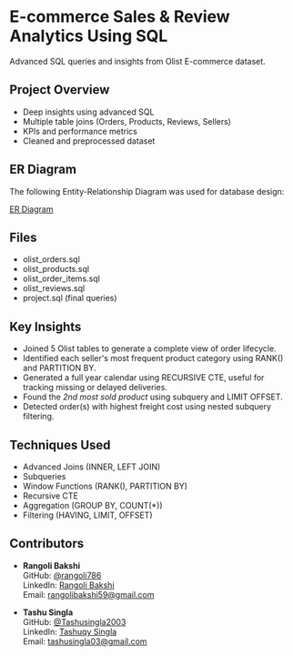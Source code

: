 # E-commerce Sales & Review Analytics Using SQL

Advanced SQL queries and insights from Olist E-commerce dataset.

##  Project Overview

- Deep insights using advanced SQL
- Multiple table joins (Orders, Products, Reviews, Sellers)
- KPIs and performance metrics
- Cleaned and preprocessed dataset
## ER Diagram

The following Entity-Relationship Diagram was used for database design:

[ER Diagram](https://github.com/rangoli786/E-Commerce-Sales-Review-Analytics/blob/main/images/ERMODEL.png)


##  Files

- olist_orders.sql
- olist_products.sql
- olist_order_items.sql
- olist_reviews.sql
- project.sql (final queries)

##  Key Insights

-  Joined 5 Olist tables to generate a complete view of order lifecycle.
-  Identified each seller's most frequent product category using RANK() and PARTITION BY.
-  Generated a full year calendar using RECURSIVE CTE, useful for tracking missing or delayed deliveries.
-  Found the *2nd most sold product* using subquery and LIMIT OFFSET.
-  Detected order(s) with highest freight cost using nested subquery filtering.

##  Techniques Used
- Advanced Joins (INNER, LEFT JOIN)
- Subqueries
- Window Functions (RANK(), PARTITION BY)
- Recursive CTE
- Aggregation (GROUP BY, COUNT(*))
- Filtering (HAVING, LIMIT, OFFSET)

##  Contributors

- **Rangoli Bakshi**  
  GitHub: [@rangoli786](https://github.com/rangoli786)  
  LinkedIn: [Rangoli Bakshi](https://www.linkedin.com/in/rangoli-bakshi-83b8b0320)  
  Email: rangolibakshi59@gmail.com  

- **Tashu Singla**  
  GitHub: [@Tashusingla2003](https://github.com/Tashusingla2003)  
  LinkedIn: [Tashuqy Singla](https://www.linkedin.com/in/tashuqy-singla)  
  Email: tashusingla03@gmail.com  
